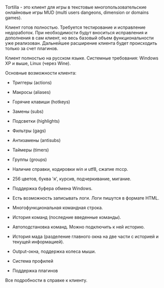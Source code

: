 Tortilla - это клиент для игры в текстовые многопользовательские онлайновые игры MUD 
(multi users dangeons, dimension or domains games).

Клиент готов полностью. Требуется тестирование и исправление недоработок.
При необходимости будут вноситься исправления и дополнения в сам клиент, 
но весь базовый объем функциональности уже реализован.
Дальнейшее расширение клиента будет происходить только за счет плагинов.

Клиент полностью на русском языке.
Системные требования: Windows XP и выше, Linux (через Wine).

Основные возможности клиента:

 - Триггеры (actions)
 - Макросы (aliases)
 - Горячие клавиши (hotkeys)
 - Замены (subs)
 - Подсветки (highlights)
 - Фильтры (gags)
 - Антизамены (antisubs)
 - Таймеры (timers)
 - Группы (groups)
 
 - Наличие справки, кодировки win и utf8, сжатие mccp.
 - 256 цветов, буква 'я', курсив, подчеркивание, мигание.
 - Поддержка буфера обмена Windows.
 - Есть возможность записывать логи. Логи пишутся в формате HTML.
 - Многофункциональная командная строка.
 - История команд (последние введенные команды).
 - Автоподстановка команд. Можно подключить к ней историю.
 - История мада (разделение главного окна на две части с историей и текущей информацией).
 - Output-окна, поддержка колеса мыши.
 - Система профилей
 - Поддержка плагинов

Все подробности в справке к клиенту.
